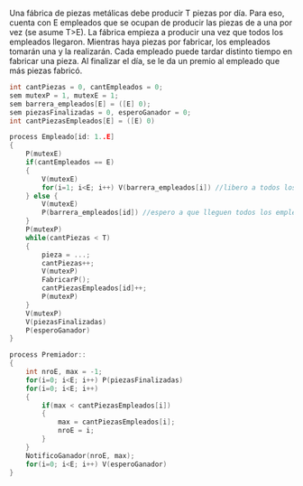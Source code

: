 Una fábrica de piezas metálicas debe producir T piezas por día. Para eso, cuenta con E empleados que se ocupan de producir las piezas de a una por vez (se asume T>E). La fábrica empieza a producir una vez que todos los empleados llegaron. Mientras haya piezas por fabricar, los empleados tomarán una y la realizarán. Cada empleado puede tardar distinto tiempo en fabricar una pieza. Al finalizar el día, se le da un premio al empleado que más piezas fabricó.

````C
int cantPiezas = 0, cantEmpleados = 0;
sem mutexP = 1, mutexE = 1;
sem barrera_empleados[E] = ([E] 0);
sem piezasFinalizadas = 0, esperoGanador = 0;
int cantPiezasEmpleados[E] = ([E) 0)

process Empleado[id: 1..E]
{
    P(mutexE)
    if(cantEmpleados == E)
    {
        V(mutexE)    
        for(i=1; i<E; i++) V(barrera_empleados[i]) //libero a todos los empleados
    } else {
        V(mutexE)
        P(barrera_empleados[id]) //espero a que lleguen todos los empleados
    }
    P(mutexP)
    while(cantPiezas < T)
    {
        pieza = ...;
        cantPiezas++;
        V(mutexP)
        FabricarP();
        cantPiezasEmpleados[id]++;
        P(mutexP)
    }
    V(mutexP)
    V(piezasFinalizadas)
    P(esperoGanador)
}

process Premiador::
{
    int nroE, max = -1;
    for(i=0; i<E; i++) P(piezasFinalizadas)
    for(i=0; i<E; i++)
    {
        if(max < cantPiezasEmpleados[i])
        {
            max = cantPiezasEmpleados[i];
            nroE = i;
        }
    }
    NotificoGanador(nroE, max);
    for(i=0; i<E; i++) V(esperoGanador)
}
````